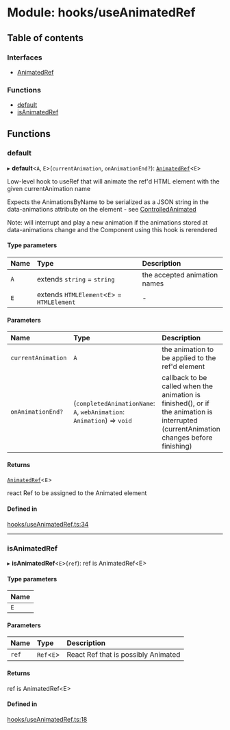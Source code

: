 # Module: hooks/useAnimatedRef

## Table of contents

### Interfaces

- [AnimatedRef](../wiki/hooks.useAnimatedRef.AnimatedRef)

### Functions

- [default](../wiki/hooks.useAnimatedRef#default)
- [isAnimatedRef](../wiki/hooks.useAnimatedRef#isanimatedref)

## Functions

### default

▸ **default**<`A`, `E`\>(`currentAnimation`, `onAnimationEnd?`): [`AnimatedRef`](../wiki/hooks.useAnimatedRef.AnimatedRef)<`E`\>

Low-level hook to useRef that will animate the ref'd HTML element with the given currentAnimation name

Expects the AnimationsByName<A> to be serialized as a JSON string in the data-animations attribute on the element - see [ControlledAnimated](../wiki/components#controlledanimated)

Note: will interrupt and play a new animation if the animations stored at data-animations change and the Component using this hook is rerendered

#### Type parameters

| Name | Type | Description |
| :------ | :------ | :------ |
| `A` | extends `string` = `string` | the accepted animation names |
| `E` | extends `HTMLElement`<`E`\> = `HTMLElement` | - |

#### Parameters

| Name | Type | Description |
| :------ | :------ | :------ |
| `currentAnimation` | `A` | the animation to be applied to the ref'd element |
| `onAnimationEnd?` | (`completedAnimationName`: `A`, `webAnimation`: `Animation`) => `void` | callback to be called when the animation is finished(), or if the animation is interrupted (currentAnimation changes before finishing) |

#### Returns

[`AnimatedRef`](../wiki/hooks.useAnimatedRef.AnimatedRef)<`E`\>

react Ref to be assigned to the Animated element

#### Defined in

[hooks/useAnimatedRef.ts:34](https://github.com/tristanjohnson849/react-controlled-animations/blob/5534f41/src/hooks/useAnimatedRef.ts#L34)

___

### isAnimatedRef

▸ **isAnimatedRef**<`E`\>(`ref`): ref is AnimatedRef<E\>

#### Type parameters

| Name |
| :------ |
| `E` |

#### Parameters

| Name | Type | Description |
| :------ | :------ | :------ |
| `ref` | `Ref`<`E`\> | React Ref that is possibly Animated |

#### Returns

ref is AnimatedRef<E\>

#### Defined in

[hooks/useAnimatedRef.ts:18](https://github.com/tristanjohnson849/react-controlled-animations/blob/5534f41/src/hooks/useAnimatedRef.ts#L18)
